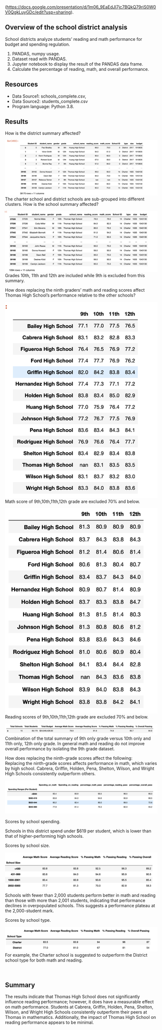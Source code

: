 (https://docs.google.com/presentation/d/1m06_9EaEdJI7jc7BQkQ79riS0W0V0QgkLuyGDc/edit?usp=sharing).

## Overview of the school district analysis
School districts analyze students' reading and math performance for budget and spending regulation.
    

1. PANDAS, numpy usage.
2. Dataset read with PANDAS.
3. Jupyter notebook to display the result of the PANDAS data frame.
4. Calculate the percentage of reading, math, and overall performance.


## Resources
- Data Source1: schools_complete.csv,
- Data Source2: students_complete.csv
- Program language: Python 3.8.

## Results 
How is the district summary affected?

![Figure 1](https://github.com/davidhyongae2/school_destrict/blob/main/Figure1.png) <br> The charter school and district schools are sub-grouped into different clusters. How is the school summary affected?

![Figure 2](https://github.com/davidhyongae2/school_destrict/blob/main/Figure2.png) <br> Grades 10th, 11th and 12th are included while 9th is excluded from this summary. 

How does replacing the ninth graders’ math and reading scores affect Thomas High School’s performance relative to the other schools?

![Figure 3a](https://github.com/davidhyongae2/school_destrict/blob/main/Figure3a.png) <br> Math score of 9th,10th,11th,12th grade are excluded 70% and below.

![Figure 3b](https://github.com/davidhyongae2/school_destrict/blob/main/Figure3b.png) <br> Reading scores of 9th,10th,11th,12th grade are excluded 70% and below. 

![Figure 3c](https://github.com/davidhyongae2/school_destrict/blob/main/Figure3c.png) <br> Combination of the total summary of 9th only grade versus 10th only and 11th only, 12th only grade. In general math and reading do not improve overall performance by isolating the 9th grade dataset. 

How does replacing the ninth-grade scores affect the following: <br>
Replacing the ninth-grade scores affects performance in math, which varies by high school. Cabrera, Griffin, Holden, Pena, Shelton, Wilson, and Wright High Schools consistently outperform others.

![Figure 4](https://github.com/davidhyongae2/school_destrict/blob/main/Figure4.png)<br>

Scores by school spending. <br>

Schools in this district spend under $619 per student, which is lower than that of higher-performing high schools. <br>

Scores by school size. <br>

![Figure 6](https://github.com/davidhyongae2/school_destrict/blob/main/Figure6.png)<br>
Schools with fewer than 2,000 students perform better in math and reading than those with more than 2,001 students, indicating that performance declines in overpopulated schools. This suggests a performance plateau at the 2,000-student mark. <br>

Scores by school type. <br>

![Figure 7](https://github.com/davidhyongae2/school_destrict/blob/main/Figure7.png) <br>
For example, the Charter school is suggested to outperform the District school type for both math and reading. 

 
## Summary
The results indicate that Thomas High School does not significantly influence reading performance; however, it does have a measurable effect on math performance. Students at Cabrera, Griffin, Holden, Pena, Shelton, Wilson, and Wright High Schools consistently outperform their peers at Thomas in mathematics. Additionally, the impact of Thomas High School on reading performance appears to be minimal.
